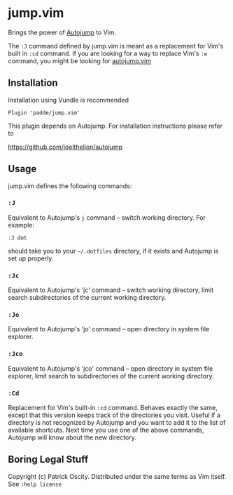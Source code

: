 # jump.vim

Brings the power of [Autojump](https://github.com/joelthelion/autojump) to Vim.

The `:J` command defined by jump.vim is meant as a replacement for Vim's built
in `:cd` command. If you are looking for a way to replace Vim's `:e` command,
you might be looking for [autojump.vim](https://github.com/trotter/autojump.vim)

## Installation

Installation using Vundle is recommended

    Plugin 'padde/jump.vim'

This plugin depends on Autojump. For installation instructions please refer to

https://github.com/joelthelion/autojump

## Usage

jump.vim defines the following commands:

### `:J`

Equivalent to Autojump's `j` command – switch working directory. For example:

    :J dot

should take you to your `~/.dotfiles` directory, if it exists and Autojump is
set up properly.

### `:Jc`

Equivalent to Autojump's 'jc' command – switch working directory, limit search
subdirectories of the current working directory.

### `:Jo`

Equivalent to Autojump's 'jo' command – open directory in system file explorer.

### `:Jco`

Equivalent to Autojump's 'jco' command – open directory in system file explorer,
limit search to subdirectories of the current working directory.

### `:Cd`

Replacement for Vim's built-in `:cd` command. Behaves exactly the same, except
that this version keeps track of the directories you visit. Useful if a
directory is not recognized by Autojump and you want to add it to the list of
available shortcuts. Next time you use one of the above commands, Autojump will
know about the new directory.

## Boring Legal Stuff

Copyright (c) Patrick Oscity. Distributed under the same terms as Vim itself.
See `:help license`
